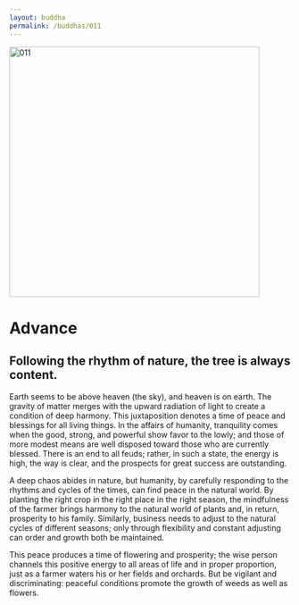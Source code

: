 ```yaml
---
layout: buddha
permalink: /buddhas/011
---
```


<div class="uk-text-center">
<img src="{{"/assets/img/buddhas/buddha-011.jpg" | relative_url}}" alt="011"  width="448" height="448"></div>

# Advance

## Following the rhythm of nature, the tree is always content.



Earth seems to be above heaven (the sky), and heaven is on earth. The gravity of matter merges with the upward radiation of light to create a condition of deep harmony. This juxtaposition denotes a time of peace and blessings for all living things. In the affairs of humanity, tranquility comes when the good, strong, and powerful show favor to the lowly; and those of more modest means are well disposed toward those who are currently blessed. There is an end to all feuds; rather, in such a state, the energy is high, the way is clear, and the prospects for great success are outstanding.

A deep chaos abides in nature, but humanity, by carefully responding to the rhythms and cycles of the times, can find peace in the natural world. By planting the right crop in the right place in the right season, the mindfulness of the farmer brings harmony to the natural world of plants and, in return, prosperity to his family. Similarly, business needs to adjust to the natural cycles of different seasons; only through flexibility and constant adjusting can order and growth both be maintained.

This peace produces a time of flowering and prosperity; the wise person channels this positive energy to all areas of life and in proper proportion, just as a farmer waters his or her fields and orchards. But be vigilant and discriminating: peaceful conditions promote the growth of weeds as well as flowers.
